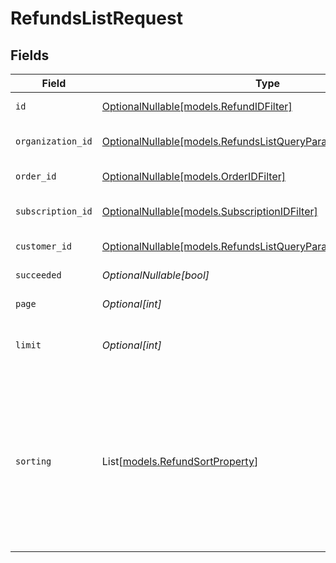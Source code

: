 # RefundsListRequest


## Fields

| Field                                                                                                                                                                   | Type                                                                                                                                                                    | Required                                                                                                                                                                | Description                                                                                                                                                             |
| ----------------------------------------------------------------------------------------------------------------------------------------------------------------------- | ----------------------------------------------------------------------------------------------------------------------------------------------------------------------- | ----------------------------------------------------------------------------------------------------------------------------------------------------------------------- | ----------------------------------------------------------------------------------------------------------------------------------------------------------------------- |
| `id`                                                                                                                                                                    | [OptionalNullable[models.RefundIDFilter]](../models/refundidfilter.md)                                                                                                  | :heavy_minus_sign:                                                                                                                                                      | Filter by refund ID.                                                                                                                                                    |
| `organization_id`                                                                                                                                                       | [OptionalNullable[models.RefundsListQueryParamOrganizationIDFilter]](../models/refundslistqueryparamorganizationidfilter.md)                                            | :heavy_minus_sign:                                                                                                                                                      | Filter by organization ID.                                                                                                                                              |
| `order_id`                                                                                                                                                              | [OptionalNullable[models.OrderIDFilter]](../models/orderidfilter.md)                                                                                                    | :heavy_minus_sign:                                                                                                                                                      | Filter by order ID.                                                                                                                                                     |
| `subscription_id`                                                                                                                                                       | [OptionalNullable[models.SubscriptionIDFilter]](../models/subscriptionidfilter.md)                                                                                      | :heavy_minus_sign:                                                                                                                                                      | Filter by subscription ID.                                                                                                                                              |
| `customer_id`                                                                                                                                                           | [OptionalNullable[models.RefundsListQueryParamCustomerIDFilter]](../models/refundslistqueryparamcustomeridfilter.md)                                                    | :heavy_minus_sign:                                                                                                                                                      | Filter by customer ID.                                                                                                                                                  |
| `succeeded`                                                                                                                                                             | *OptionalNullable[bool]*                                                                                                                                                | :heavy_minus_sign:                                                                                                                                                      | Filter by `succeeded`.                                                                                                                                                  |
| `page`                                                                                                                                                                  | *Optional[int]*                                                                                                                                                         | :heavy_minus_sign:                                                                                                                                                      | Page number, defaults to 1.                                                                                                                                             |
| `limit`                                                                                                                                                                 | *Optional[int]*                                                                                                                                                         | :heavy_minus_sign:                                                                                                                                                      | Size of a page, defaults to 10. Maximum is 100.                                                                                                                         |
| `sorting`                                                                                                                                                               | List[[models.RefundSortProperty](../models/refundsortproperty.md)]                                                                                                      | :heavy_minus_sign:                                                                                                                                                      | Sorting criterion. Several criteria can be used simultaneously and will be applied in order. Add a minus sign `-` before the criteria name to sort by descending order. |